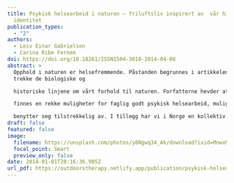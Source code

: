```yaml
---
title: Psykisk helsearbeid i naturen – friluftsliv inspirert av  vår historie og
  identitet
publication_types:
  - "2"
authors:
  - Leiv Einar Gabrielsen
  - Carina Ribe Fernee
doi: https://doi.org/10.18261/ISSN1504-3010-2014-04-08
abstract: >
  Opphold i naturen er helsefremmende. Påstanden begrunnes i artikkelen ved å
  trekke de biologiske og

  historiske linjene om vårt forhold til naturen. Forfatterne hevder at det som følge av denne erkjennelsen

  finnes en rekke muligheter for faglig godt psykisk helsearbeid, muligheter som dagens helsevesen ikke

  benytter seg tilstrekkelig av. I tillegg har vi i Norge en kollektiv kulturell bakgrunn gjennom vårt unike forhold til friluftsliv, noe som gir spesielt gode forutsetninger for å lykkes med utendørs psykisk helsearbeid. Til slutt presenteres et nytt helsetilbud – friluftsterapi – som eksempel på hvordan man kan arbeide målrettet og faglig med psykiske helseutfordringer i naturen.
draft: false
featured: false
image:
  filename: https://unsplash.com/photos/y8Ngwq34_Ak/download?ixid=MnwxMjA3fDB8MXxzZWFyY2h8M3x8b3V0ZG9vcnN8fDB8fHx8MTYzNTg2MzY3Mw&force=true&w=1920
  focal_point: Smart
  preview_only: false
date: 2014-01-01T20:16:36.905Z
url_pdf: https://outdoorstherapy.netlify.app/publication/psykisk-helsearbeid-i-naturen-friluftsliv-inspirert-av-var-historie-og-identitet/gabrielsen2014.pdf
---
```

